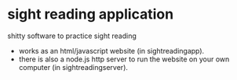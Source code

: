 # sight reading application

shitty software to practice sight reading

- works as an html/javascript website (in sightreadingapp).
- there is also a node.js http server to run the website on your own computer (in sightreadingserver).

